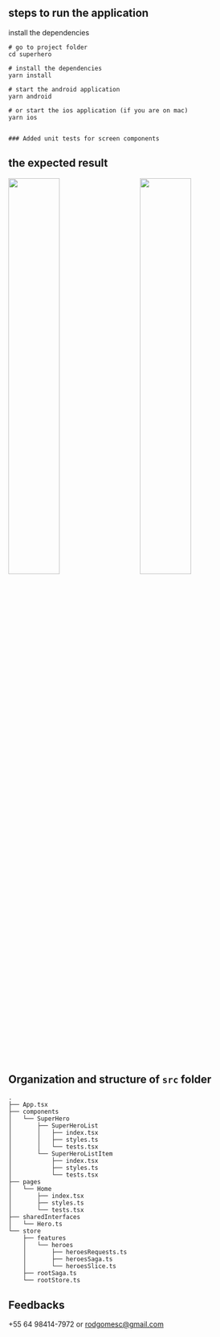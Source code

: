 ## steps to run the application

install the dependencies

```shell
# go to project folder
cd superhero

# install the dependencies
yarn install

# start the android application
yarn android

# or start the ios application (if you are on mac)
yarn ios


### Added unit tests for screen components

```

## the expected result

<p float="center">
<img src="https://user-images.githubusercontent.com/4893591/164488412-100c0cfd-1c6b-4f4d-8ba9-d7065a16457b.png" width="45%"/>
&nbsp; &nbsp; &nbsp; &nbsp;
<img src="https://user-images.githubusercontent.com/4893591/164489634-f496bce1-b4d3-4993-976a-55e9c7b27e45.png" width="45%" />
</p>

## Organization and structure of `src` folder

```shell
.
├── App.tsx
├── components
│   └── SuperHero
│       ├── SuperHeroList
│       │   ├── index.tsx
│       │   ├── styles.ts
│       │   └── tests.tsx
│       └── SuperHeroListItem
│           ├── index.tsx
│           ├── styles.ts
│           └── tests.tsx
├── pages
│   └── Home
│       ├── index.tsx
│       ├── styles.ts
│       └── tests.tsx
├── sharedInterfaces
│   └── Hero.ts
└── store
    ├── features
    │   └── heroes
    │       ├── heroesRequests.ts
    │       ├── heroesSaga.ts
    │       └── heroesSlice.ts
    ├── rootSaga.ts
    └── rootStore.ts
```

## Feedbacks

+55 64 98414-7972 or rodgomesc@gmail.com
